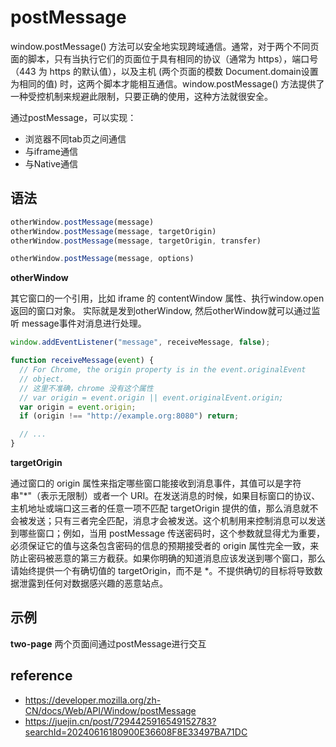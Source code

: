 # postMessage
window.postMessage() 方法可以安全地实现跨域通信。通常，对于两个不同页面的脚本，只有当执行它们的页面位于具有相同的协议（通常为 https），端口号（443 为 https 的默认值），以及主机 (两个页面的模数 Document.domain设置为相同的值) 时，这两个脚本才能相互通信。window.postMessage() 方法提供了一种受控机制来规避此限制，只要正确的使用，这种方法就很安全。

通过postMessage，可以实现：
- 浏览器不同tab页之间通信
- 与iframe通信
- 与Native通信

## 语法
```js
otherWindow.postMessage(message)
otherWindow.postMessage(message, targetOrigin)
otherWindow.postMessage(message, targetOrigin, transfer)

otherWindow.postMessage(message, options)
```
**otherWindow**

其它窗口的一个引用，比如 iframe 的 contentWindow 属性、执行window.open返回的窗口对象。
实际就是发到otherWindow, 然后otherWindow就可以通过监听 message事件对消息进行处理。
```js
window.addEventListener("message", receiveMessage, false);

function receiveMessage(event) {
  // For Chrome, the origin property is in the event.originalEvent
  // object.
  // 这里不准确，chrome 没有这个属性
  // var origin = event.origin || event.originalEvent.origin;
  var origin = event.origin;
  if (origin !== "http://example.org:8080") return;

  // ...
}
```

**targetOrigin**

通过窗口的 origin 属性来指定哪些窗口能接收到消息事件，其值可以是字符串"*"（表示无限制）或者一个 URI。在发送消息的时候，如果目标窗口的协议、主机地址或端口这三者的任意一项不匹配 targetOrigin 提供的值，那么消息就不会被发送；只有三者完全匹配，消息才会被发送。这个机制用来控制消息可以发送到哪些窗口；例如，当用 postMessage 传送密码时，这个参数就显得尤为重要，必须保证它的值与这条包含密码的信息的预期接受者的 origin 属性完全一致，来防止密码被恶意的第三方截获。如果你明确的知道消息应该发送到哪个窗口，那么请始终提供一个有确切值的 targetOrigin，而不是 *。不提供确切的目标将导致数据泄露到任何对数据感兴趣的恶意站点。

## 示例
**two-page** 两个页面间通过postMessage进行交互

## reference
- https://developer.mozilla.org/zh-CN/docs/Web/API/Window/postMessage
- https://juejin.cn/post/7294425916549152783?searchId=20240616180900E36608F8E33497BA71DC